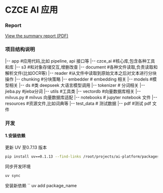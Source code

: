 # CZCE AI 应用

### Report
[View the summary report (PDF)](report/Jingfang_Gu_2025_CZCE_Summer_AI_Internship_Report.pdf)

### 项目结构说明

|-- app                             #应用代码,比如 pipeline, api 接口等
|-- czce_ai                         #核心库,包含各种工具和库
    |-- s3                          #和对象存储交互,增删改查
    |-- document                    #各种文件读取,负责读取和解析文件(比如OCR等)
        |-- reader                  #从文件中读取到原始文本之后对文本进行分块操作
        |-- chunking                #分块策略
    |-- embedder                    # embedding 相关
    |-- models                      #模型相关
        |-- ds                      #类 deepseek 大语言模型调用
    |-- tokenizer                   # 分词相关
        |-- jieba.py                #jieba分词
    |-- utils                       #工具类
    |-- vectordb                    #向量数据库相关
        |-- milvus.py               # milvus 向量数据库适配
|-- notebooks                       # jupyter notebook 文件
|-- resources                       #资源文件,比如词典等
|-- test_data                       # 测试数据
    |-- pdf                         #测试 pdf 文件

### 开发

#### 1.安装依赖

更新 UV 至0.7.13 版本
```bash
pip install uv==0.1.13 --find-links /root/projects/ai-platform/packages/
```

同步开发环境

```bash
uv sync
```

安装新依赖
``
uv add package_name
```
